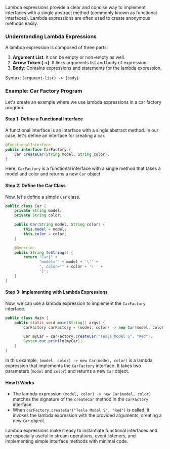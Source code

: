Lambda expressions provide a clear and concise way to implement interfaces with a single abstract method (commonly known as functional interfaces). Lambda expressions are often used to create anonymous methods easily.

### Understanding Lambda Expressions

A lambda expression is composed of three parts:

1. **Argument List**: It can be empty or non-empty as well.
2. **Arrow Token (`->`)**: It links arguments list and body of expression.
3. **Body**: Contains expressions and statements for the lambda expression.

Syntax: `(argument-list) -> {body}`

### Example: Car Factory Program

Let's create an example where we use lambda expressions in a car factory program. 

#### Step 1: Define a Functional Interface

A functional interface is an interface with a single abstract method. In our case, let's define an interface for creating a car.

```java
@FunctionalInterface
public interface CarFactory {
    Car createCar(String model, String color);
}
```

Here, `CarFactory` is a functional interface with a single method that takes a model and color and returns a new `Car` object.

#### Step 2: Define the Car Class

Now, let's define a simple `Car` class.

```java
public class Car {
    private String model;
    private String color;

    public Car(String model, String color) {
        this.model = model;
        this.color = color;
    }

    @Override
    public String toString() {
        return "Car{" +
               "model='" + model + '\'' +
               ", color='" + color + '\'' +
               '}';
    }
}
```

#### Step 3: Implementing with Lambda Expressions

Now, we can use a lambda expression to implement the `CarFactory` interface.

```java
public class Main {
    public static void main(String[] args) {
        CarFactory carFactory = (model, color) -> new Car(model, color);

        Car myCar = carFactory.createCar("Tesla Model S", "Red");
        System.out.println(myCar);
    }
}
```

In this example, `(model, color) -> new Car(model, color)` is a lambda expression that implements the `CarFactory` interface. It takes two parameters (`model` and `color`) and returns a new `Car` object.

#### How It Works

- The lambda expression `(model, color) -> new Car(model, color)` matches the signature of the `createCar` method in the `CarFactory` interface.
- When `carFactory.createCar("Tesla Model S", "Red")` is called, it invokes the lambda expression with the provided arguments, creating a new `Car` object.

Lambda expressions make it easy to instantiate functional interfaces and are especially useful in stream operations, event listeners, and implementing simple interface methods with minimal code.